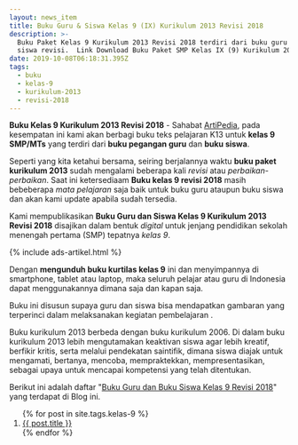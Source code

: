 ```yaml
---
layout: news_item
title: Buku Guru & Siswa Kelas 9 (IX) Kurikulum 2013 Revisi 2018
description: >-
  Buku Paket Kelas 9 Kurikulum 2013 Revisi 2018 terdiri dari buku guru dan buku
  siswa revisi.  Link Download Buku Paket SMP Kelas IX (9) Kurikulum 2013 Revsi.
date: 2019-10-08T06:18:31.395Z
tags:
  - buku
  - kelas-9
  - kurikulum-2013
  - revisi-2018
---
```


<b>Buku Kelas 9 Kurikulum 2013 Revisi 2018</b> - Sahabat [ArtiPedia](/ "ArtiPedia"), pada kesempatan ini kami akan berbagi buku teks pelajaran K13 untuk **kelas 9 SMP/MTs** yang terdiri dari **buku pegangan guru** dan **buku siswa**. 

Seperti yang kita ketahui bersama, seiring berjalannya waktu **buku paket kurikulum 2013** sudah mengalami beberapa kali *revisi* atau *perbaikan-perbaikan*. Saat ini ketersediaam **Buku kelas 9 revisi 2018** masih bebeberapa *mata pelajaran* saja baik untuk buku guru ataupun buku siswa dan akan kami update apabila sudah tersedia.

Kami mempublikasikan **Buku Guru dan Siswa Kelas 9 Kurikulum 2013 Revisi 2018** disajikan dalam bentuk *digital* untuk jenjang pendidikan sekolah menengah pertama (SMP) tepatnya *kelas 9*.

{% include ads-artikel.html %}

Dengan **mengunduh buku kurtilas kelas 9** ini dan menyimpannya di smartphone, tablet atau laptop, maka seluruh pelajar atau guru di Indonesia dapat menggunakannya dimana saja dan kapan saja.

Buku ini disusun supaya guru dan siswa bisa mendapatkan gambaran yang terperinci dalam melaksanakan kegiatan pembelajaran.

Buku kurikulum 2013 berbeda dengan buku kurikulum 2006. Di dalam buku kurikulum 2013 lebih mengutamakan keaktivan siswa agar lebih kreatif, berfikir kritis, serta melalui pendekatan saintifik, dimana siswa diajak untuk mengamati, bertanya, mencoba, mempraktekkan, mempresentasikan, sebagai upaya untuk mencapai kompetensi yang telah ditentukan.

Berikut ini adalah daftar "[Buku Guru dan Buku Siswa Kelas 9 Revisi 2018](/buku/buku-kelas-9-kurikulum-2013-revisi-2018 "Buku Kelas 9 Kurikulum 2013 Revisi 2018")" yang terdapat di Blog ini.

<ol class="arti">
  {% for post in site.tags.kelas-9 %}
<li class="{% if page.title == post.title %}current{% endif %}">
<a href="{{ post.url }}" title="{{ post.title }}">{{ post.title }}</a>
</li>
{% endfor %}
</ol>


